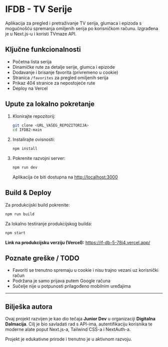 # IFDB - TV Serije

Aplikacija za pregled i pretraživanje TV serija, glumaca i epizoda s mogućnošću spremanja omiljenih serija po korisničkom računu. Izgrađena je u Next.js-u i koristi TVmaze API.

##  Ključne funkcionalnosti

- Početna lista serija
- Dinamičke rute za detalje serije, glumca i epizode
- Dodavanje i brisanje favorita (privremeno u cookie)
- Stranica `/favorites` za pregled omiljenih serija
- Prikaz 404 stranice za nepostojeće rute
- Deploy na Vercel 

##  Upute za lokalno pokretanje

1. Klonirajte repozitorij:
   ```bash
   git clone <URL_VAŠEG_REPOZITORIJA>
   cd IFDB2-main
   ```

2. Instalirajte ovisnosti:
   ```bash
   npm install
   ```

3. Pokrenite razvojni server:
   ```bash
   npm run dev
   ```
   Aplikacija će biti dostupna na [http://localhost:3000](http://localhost:3000)


##  Build & Deploy

Za produkcijski build pokrenite:
```bash
npm run build
```

Za lokalno testiranje produkcijskog builda:
```bash
npm start
```


 **Link na produkcijsku verziju (Vercel):**
 https://if-db-5-78i4.vercel.app/

##  Poznate greške / TODO

- Favoriti se trenutno spremaju u cookie i nisu trajno vezani uz korisnički račun
- Podržana je samo prijava putem Google računa
- Sučelje nije u potpunosti prilagođeno mobilnim uređajima

---

## Bilješka autora

Ovaj projekt razvijen je kao dio tečaja **Junior Dev** u organizaciji **Digitalna Dalmacija**. Cilj je bio savladati rad s API-ima, autentifikaciju korisnika te moderne alate poput Next.js-a, Tailwind CSS-a i NextAuth-a.

Projekt je edukativne prirode i trenutno je u aktivnom razvoju.
